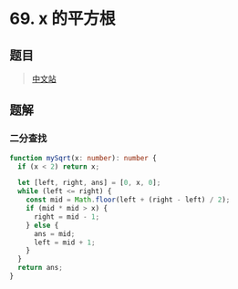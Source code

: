 # 69. x 的平方根

## 题目

> [中文站](https://leetcode.cn/problems/sqrtx/)

## 题解

### 二分查找

```typescript
function mySqrt(x: number): number {
  if (x < 2) return x;

  let [left, right, ans] = [0, x, 0];
  while (left <= right) {
    const mid = Math.floor(left + (right - left) / 2);
    if (mid * mid > x) {
      right = mid - 1;
    } else {
      ans = mid;
      left = mid + 1;
    }
  }
  return ans;
}
```